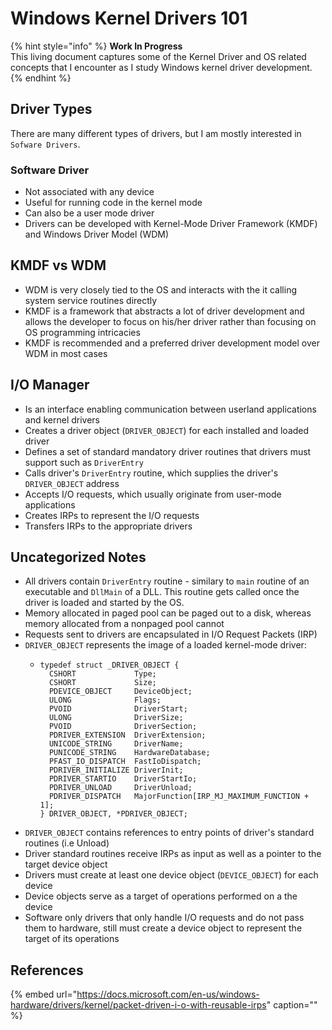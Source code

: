 # Windows Kernel Drivers 101

{% hint style="info" %}
**Work In Progress**  
This living document captures some of the Kernel Driver and OS related concepts that I encounter as I study Windows kernel driver development.
{% endhint %}

## Driver Types

There are many different types of drivers, but I am mostly interested in `Sofware Drivers`.

### Software Driver

* Not associated with any device
* Useful for running code in the kernel mode
* Can also be a user mode driver
* Drivers can be developed with Kernel-Mode Driver Framework \(KMDF\) and Windows Driver Model \(WDM\)

## KMDF vs WDM

* WDM is very closely tied to the OS and interacts with the it calling system service routines directly
* KMDF is a framework that abstracts a lot of driver development and allows the developer to focus on his/her driver rather than focusing on OS programming intricacies
* KMDF is recommended and a preferred driver development model over WDM in most cases

## I/O Manager

* Is an interface enabling communication between userland applications and kernel drivers
* Creates a driver object \(`DRIVER_OBJECT`\) for each installed and loaded driver
* Defines a set of standard mandatory driver routines that drivers must support such as `DriverEntry`
* Calls driver's `DriverEntry` routine, which supplies the driver's `DRIVER_OBJECT` address
* Accepts I/O requests, which usually originate from user-mode applications
* Creates IRPs to represent the I/O requests
* Transfers IRPs to the appropriate drivers

## Uncategorized Notes

* All drivers contain `DriverEntry` routine - similary to `main` routine of an executable and `DllMain` of a DLL. This routine gets called once the driver is loaded and started by the OS.
* Memory allocated in paged pool can be paged out to a disk, whereas memory allocated from a  nonpaged pool cannot
* Requests sent to drivers are encapsulated in I/O Request Packets \(IRP\)
* `DRIVER_OBJECT` represents the image of a loaded kernel-mode driver:
  * ```text
    typedef struct _DRIVER_OBJECT {
      CSHORT             Type;
      CSHORT             Size;
      PDEVICE_OBJECT     DeviceObject;
      ULONG              Flags;
      PVOID              DriverStart;
      ULONG              DriverSize;
      PVOID              DriverSection;
      PDRIVER_EXTENSION  DriverExtension;
      UNICODE_STRING     DriverName;
      PUNICODE_STRING    HardwareDatabase;
      PFAST_IO_DISPATCH  FastIoDispatch;
      PDRIVER_INITIALIZE DriverInit;
      PDRIVER_STARTIO    DriverStartIo;
      PDRIVER_UNLOAD     DriverUnload;
      PDRIVER_DISPATCH   MajorFunction[IRP_MJ_MAXIMUM_FUNCTION + 1];
    } DRIVER_OBJECT, *PDRIVER_OBJECT;
    ```
* `DRIVER_OBJECT` contains references to entry points of driver's standard routines \(i.e Unload\)
* Driver standard routines receive IRPs as input as well as a pointer to the target device object
* Drivers must create at least one device object \(`DEVICE_OBJECT`\) for each device
* Device objects serve as a target of operations performed on a the device
* Software only drivers that only handle I/O requests and do not pass them to hardware, still must create a device object to represent the target of its operations

## References

{% embed url="https://docs.microsoft.com/en-us/windows-hardware/drivers/kernel/packet-driven-i-o-with-reusable-irps" caption="" %}

